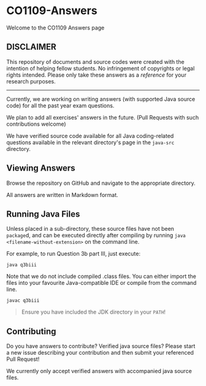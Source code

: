 # CO1109-Answers
Welcome to the CO1109 Answers page

## DISCLAIMER

This repository of documents and source codes were created with the intention of helping fellow students. No infringement of copyrights or legal rights intended. Please only take these answers as a *reference* for your research purposes.

***

Currently, we are working on writing answers (with supported Java source code) for all the past year exam questions.

We plan to add all exercises' answers in the future. (Pull Requests with such contributions welcome)

We have verified source code available for all Java coding-related questions available in the relevant directory's page in the `java-src` directory.

## Viewing Answers
Browse the repository on GitHub and navigate to the appropriate directory.

All answers are written in Markdown format.

## Running Java Files

Unless placed in a sub-directory, these source files have not been `package`d, and can be executed directly after compiling by running `java <filename-without-extension>` on the command line.

For example, to run Question 3b part III, just execute:
```
java q3biii
```

Note that we do not include compiled .class files. You can either import the files into your favourite Java-compatible IDE or compile from the command line.

```
javac q3biii
```
> Ensure you have included the JDK directory in your `PATH`!

## Contributing
Do you have answers to contribute? Verified java source files? Please start a new issue describing your contribution and then submit your referenced Pull Request!

We currently only accept verified answers with accompanied java source files.
